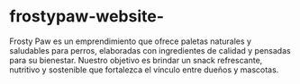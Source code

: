 # frostypaw-website-
Frosty Paw es un emprendimiento que ofrece paletas naturales y saludables para perros, elaboradas con ingredientes de calidad y pensadas para su bienestar. Nuestro objetivo es brindar un snack refrescante, nutritivo y sostenible que fortalezca el vínculo entre dueños y mascotas.
